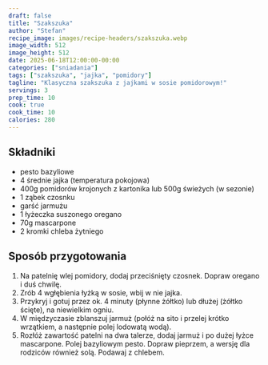 ```yaml
---
draft: false
title: "Szakszuka"
author: "Stefan"
recipe_image: images/recipe-headers/szakszuka.webp
image_width: 512
image_height: 512
date: 2025-06-18T12:00:00-00:00
categories: ["sniadania"]
tags: ["szakszuka", "jajka", "pomidory"]
tagline: "Klasyczna szakszuka z jajkami w sosie pomidorowym!"
servings: 3
prep_time: 10
cook: true
cook_time: 10
calories: 280
---
```


## Składniki
- pesto bazyliowe
- 4 średnie jajka (temperatura pokojowa)
- 400g pomidorów krojonych z kartonika lub 500g świeżych (w sezonie)
- 1 ząbek czosnku
- garść jarmużu
- 1 łyżeczka suszonego oregano
- 70g mascarpone
- 2 kromki chleba żytniego

## Sposób przygotowania
1. Na patelnię wlej pomidory, dodaj przeciśnięty czosnek. Dopraw oregano i duś chwilę.
2. Zrób 4 wgłębienia łyżką w sosie, wbij w nie jajka.
3. Przykryj i gotuj przez ok. 4 minuty (płynne żółtko) lub dłużej (żółtko ścięte), na niewielkim ogniu.
4. W międzyczasie zblanszuj jarmuż (połóż na sito i przelej krótko wrzątkiem, a następnie polej lodowatą wodą).
5. Rozłóż zawartość patelni na dwa talerze, dodaj jarmuż i po dużej łyżce mascarpone. Polej bazyliowym pesto. Dopraw pieprzem, a wersję dla rodziców również solą. Podawaj z chlebem.